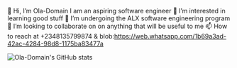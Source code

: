 👋 Hi, I’m Ola-Domain
I am an aspiring software engineer
👀 I’m interested in learning good stuff
🌱 I’m undergoing the ALX software engineering program
💞️ I’m looking to collaborate on on anything that will be useful to me
📫 How to reach at +2348135799874 & blob:https://web.whatsapp.com/1b69a3ad-42ac-4284-98d8-1175ba83477a

![Ola-Domain's GitHub stats](https://github-readme-stats.vercel.app/api?username=Ola-Domain&show_icons=true&theme=radical)

